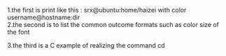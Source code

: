 1.the first is print like this : srx@ubuntu:home/haizei   with color
                                 username@hostname:dir   
2.the second is to list the common outcome formats   such as color size of the font

3.the third is a C example of realizing the command cd
